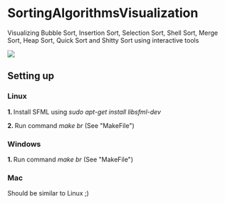 # SortingAlgorithmsVisualization
Visualizing Bubble Sort, Insertion Sort, Selection Sort, Shell Sort, Merge Sort, Heap Sort, Quick Sort and Shitty Sort using interactive tools

<img src="https://github.com/viesa/SortingAlgorithmsVisualization/blob/master/image.png">

## Setting up
### Linux
<b> 1. </b> Install SFML using <i>sudo apt-get install libsfml-dev</i>

<b> 2. </b> Run command <i>make br</i> (See "MakeFile")

### Windows
<b> 1. </b> Run command <i>make br</i> (See "MakeFile")

### Mac
Should be similar to Linux ;)
